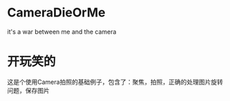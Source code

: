 # CameraDieOrMe
it's a war between me and the camera

# 开玩笑的
这是个使用Camera拍照的基础例子，包含了：聚焦，拍照，正确的处理图片旋转问题，保存图片
